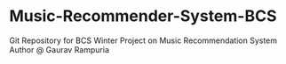 # Music-Recommender-System-BCS
Git Repository for BCS Winter Project on Music Recommendation System
<br>
Author @ Gaurav Rampuria
